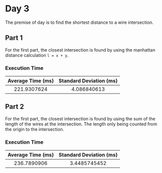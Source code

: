 # Day 3

The premise of day is to find the shortest distance to a wire intersection.

## Part 1

For the first part, the closest intersection is found by using the manhattan distance calculation `l = x + y`.

### Execution Time

| Average Time (ms) | Standard Deviation (ms) |
| :---: | :---: |
| 221.9307624 | 4.086840613 |

## Part 2

For the first part, the closest intersection is found by using the sum of the length of the wires at the intersection. The length only being counted from the origin to the intersection.

### Execution Time

| Average Time (ms) | Standard Deviation (ms) |
| :---: | :---: |
| 236.7890906 | 3.4485745452 |